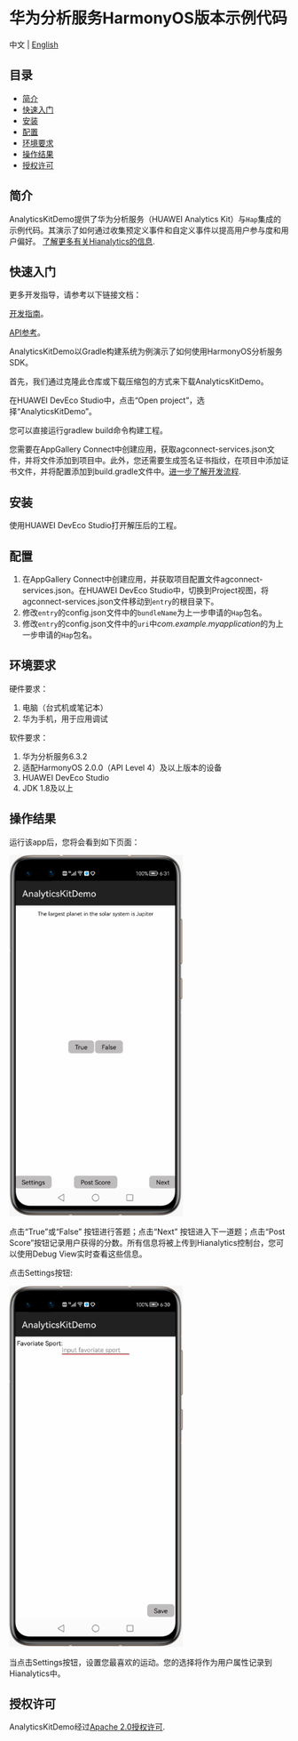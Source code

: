 # 华为分析服务HarmonyOS版本示例代码

中文 | [English](README.md)

## 目录

* [简介](#简介)
* [快速入门](#快速入门)
* [安装](#安装)
* [配置](#配置)
* [环境要求](#环境要求)
* [操作结果](#操作结果)
* [授权许可](#授权许可)


## 简介
AnalyticsKitDemo提供了华为分析服务（HUAWEI Analytics Kit）与`Hap`集成的示例代码。其演示了如何通过收集预定义事件和自定义事件以提高用户参与度和用户偏好。
[了解更多有关Hianalytics的信息](https://developer.huawei.com/consumer/cn/doc/development/HMSCore-Guides/introduction-0000001050745149).

## 快速入门

更多开发指导，请参考以下链接文档：

[开发指南](https://developer.huawei.com/consumer/cn/doc/development/HMSCore-Guides/introduction-0000001050745149)。

[API参考](https://developer.huawei.com/consumer/cn/doc/development/HMSCore-References/overview-0000001077819400)。

AnalyticsKitDemo以Gradle构建系统为例演示了如何使用HarmonyOS分析服务SDK。

首先，我们通过克隆此仓库或下载压缩包的方式来下载AnalyticsKitDemo。

在HUAWEI DevEco Studio中，点击“Open project”，选择“AnalyticsKitDemo”。

您可以直接运行gradlew build命令构建工程。

您需要在AppGallery Connect中创建应用，获取agconnect-services.json文件，并将文件添加到项目中。此外，您还需要生成签名证书指纹，在项目中添加证书文件，并将配置添加到build.gradle文件中。[进一步了解开发流程](https://developer.huawei.com/consumer/cn/doc/development/HMSCore-Guides/introduction-0000001050745149).


## 安装
使用HUAWEI DevEco Studio打开解压后的工程。

## 配置
1. 在AppGallery Connect中创建应用，并获取项目配置文件agconnect-services.json。在HUAWEI DevEco Studio中，切换到Project视图，将agconnect-services.json文件移动到`entry`的根目录下。
2. 修改`entry`的config.json文件中的`bundleName`为上一步申请的`Hap`包名。
3. 修改`entry`的config.json文件中的`uri`中*com.example.myapplication*的为上一步申请的`Hap`包名。

## 环境要求
硬件要求：
1. 电脑（台式机或笔记本）
2. 华为手机，用于应用调试

软件要求：
1. 华为分析服务6.3.2
2. 适配HarmonyOS 2.0.0（API Level 4）及以上版本的设备
3. HUAWEI DevEco Studio
4. JDK 1.8及以上

## 操作结果
运行该app后，您将会看到如下页面：

<img src="images/screen_0.PNG" height="650" width="313" style="max-width:100%;">

点击“True”或“False” 按钮进行答题；点击“Next” 按钮进入下一道题；点击“Post Score”按钮记录用户获得的分数。所有信息将被上传到Hianalytics控制台，您可以使用Debug View实时查看这些信息。

点击Settings按钮:

<img src="images/screen_1.PNG" height="650" width="313" style="max-width:100%;">

当点击Settings按钮，设置您最喜欢的运动。您的选择将作为用户属性记录到Hianalytics中。

## 授权许可
AnalyticsKitDemo经过[Apache 2.0授权许可](http://www.apache.org/licenses/LICENSE-2.0).
